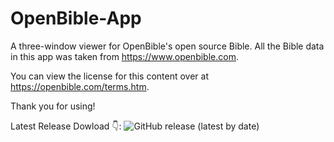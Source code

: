 # OpenBible-App
A three-window viewer for OpenBible's open source Bible. All the Bible data in this app was taken from https://www.openbible.com. 

You can view the license for this content over at https://openbible.com/terms.htm.

Thank you for using!

Latest Release Dowload 👇:
![GitHub release (latest by date)](https://img.shields.io/github/v/release/unmusicalherder/OpenBible-App)

